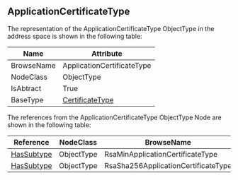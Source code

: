 <!-- objecttype -->
## ApplicationCertificateType
The representation of the ApplicationCertificateType ObjectType in the address space is shown in the following table:  

|Name|Attribute|
|---|---|
|BrowseName|ApplicationCertificateType|
|NodeClass|ObjectType|
|IsAbtract|True|
|BaseType|[CertificateType](../../../Part12/ObjectTypes/CertificateType/readme.md)|

The references from the ApplicationCertificateType ObjectType Node are shown in the following table:  

|Reference|NodeClass|BrowseName|DataType|TypeDefinition|ModellingRule|
|---|---|---|---|---|---|
|[HasSubtype](../../../Part3/ReferenceTypes/HasSubtype/readme.md)|ObjectType|RsaMinApplicationCertificateType||||
|[HasSubtype](../../../Part3/ReferenceTypes/HasSubtype/readme.md)|ObjectType|RsaSha256ApplicationCertificateType||||

